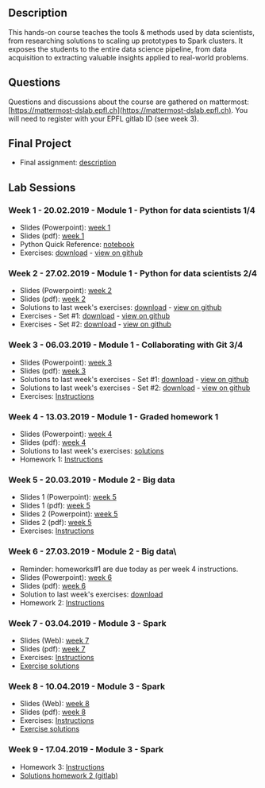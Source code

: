 ## Description

This hands-on course teaches the tools & methods used by data scientists, from researching solutions to scaling up prototypes to Spark clusters. It exposes the students to the entire data science pipeline, from data acquisition to extracting valuable insights applied to real-world problems.

## Questions

Questions and discussions about the course are gathered on mattermost: [https://mattermost-dslab.epfl.ch](https://mattermost-dslab.epfl.ch). You will need to register with your EPFL gitlab ID (see week 3).

## Final Project

- Final assignment: [description](/final_project/README.md)

## Lab Sessions

### Week 1 - 20.02.2019 - Module 1 - Python for data scientists 1/4

- Slides (Powerpoint): [week 1](https://github.com/dslab2019/dslab2019.github.io/raw/master/slides/DSLab2019_week-1.pptx)
- Slides (pdf): [week 1](https://github.com/dslab2019/dslab2019.github.io/raw/master/slides/DSLab2019_week-1.pdf)
- Python Quick Reference: [notebook](http://nbviewer.jupyter.org/github/justmarkham/python-reference/blob/master/reference.ipynb)
- Exercises: [download](/notebooks/DSLab_week1_CCPython-final.ipynb) - [view on github](https://github.com/dslab2019/dslab2019.github.io/blob/master/notebooks/DSLab_week1_CCPython-final.ipynb)

### Week 2 - 27.02.2019 - Module 1 - Python for data scientists 2/4

- Slides (Powerpoint): [week 2](https://github.com/dslab2019/dslab2019.github.io/raw/master/slides/DSLab2019_week-2.pptx)
- Slides (pdf): [week 2](https://github.com/dslab2019/dslab2019.github.io/raw/master/slides/DSLab2019_week-2.pdf)
- Solutions to last week's exercises: [download](https://github.com/dslab2018/dslab2018.github.io/raw/master/notebooks/DSLab_week1_CCPython-Solution-final.ipynb) - [view on github](https://github.com/dslab2019/dslab2019.github.io/blob/master/notebooks/DSLab_week1_CCPython-Solution-final.ipynb)
- Exercises - Set #1: [download](https://github.com/dslab2019/dslab2019.github.io/raw/master/notebooks/DSLab_week2_PythonDSLibs-NumPy_Matplotlib-final.ipynb) - [view on github](https://github.com/dslab2019/dslab2019.github.io/blob/master/notebooks/DSLab_week2_PythonDSLibs-NumPy_Matplotlib-final.ipynb)
- Exercises - Set #2: [download](https://github.com/dslab2019/dslab2019.github.io/raw/master/notebooks/DSLab_week2_PythonDSLibs-Pandas_sklearn-final.ipynb) - [view on github](https://github.com/dslab2019/dslab2019.github.io/blob/master/notebooks/DSLab_week2_PythonDSLibs-Pandas_sklearn-final.ipynb)

### Week 3 - 06.03.2019 - Module 1 - Collaborating with Git 3/4

- Slides (Powerpoint): [week 3](https://github.com/dslab2019/dslab2019.github.io/raw/master/slides/DSLab2019_week-3.pptx)
- Slides (pdf): [week 3](https://github.com/dslab2019/dslab2019.github.io/raw/master/slides/DSLab2019_week-3.pdf)
- Solutions to last week's exercises - Set #1: [download](https://github.com/dslab2019/dslab2019.github.io/raw/master/notebooks/DSLab_week2_PythonDSLibs-NumPy_Matplotlib-Solution.ipynb) - [view on github](./notebooks/DSLab_week2_PythonDSLibs-NumPy_Matplotlib-Solution.ipynb)
- Solutions to last week's exercises - Set #2: [download](https://github.com/dslab2019/dslab2019.github.io/raw/master/notebooks/DSLab_week2_PythonDSLibs-Pandas_sklearn-Solution.ipynb) - [view on github](./notebooks/DSLab_week2_PythonDSLibs-Pandas_sklearn-Solution.ipynb)
- Exercises: [Instructions](./labs/week3/README.md)

### Week 4 - 13.03.2019 - Module 1 - Graded homework 1

- Slides (Powerpoint): [week 4](https://github.com/dslab2019/dslab2019.github.io/raw/master/slides/DSLab2019_week-4.pptx)
- Slides (pdf): [week 4](https://github.com/dslab2019/dslab2019.github.io/raw/master/slides/DSLab2019_week-4.pdf)
- Solutions to last week's exercises: [solutions](./labs/week3/Solutions.md)
- Homework 1: [Instructions](./labs/week4/README.md)

### Week 5 - 20.03.2019 - Module 2 - Big data

- Slides 1 (Powerpoint): [week 5](https://github.com/dslab2019/dslab2019.github.io/raw/master/slides/DSLab2019_Bootstrapping_your_Digitalization_Journey.pptx)
- Slides 1 (pdf): [week 5](https://github.com/dslab2019/dslab2019.github.io/raw/master/slides/DSLab2019_Bootstrapping_your_Digitalization_Journey.pdf)
- Slides 2 (Powerpoint): [week 5](https://github.com/dslab2019/dslab2019.github.io/raw/master/slides/DSLab2019_week-5.pptx)
- Slides 2 (pdf): [week 5](https://github.com/dslab2019/dslab2019.github.io/raw/master/slides/DSLab2019_week-5.pdf)
- Exercises: [Instructions](./labs/week5/README.md)

### Week 6 - 27.03.2019 - Module 2 - Big data\

- Reminder: homeworks#1 are due today as per week 4 instructions.
- Slides (Powerpoint): [week 6](https://github.com/dslab2019/dslab2019.github.io/raw/master/slides/DSLab2019_week-6.pptx)
- Slides (pdf): [week 6](https://github.com/dslab2019/dslab2019.github.io/raw/master/slides/DSLab2019_week-6.pdf)
- Solution to last week's exercises: [download](https://raw.githubusercontent.com/dslab2019/dslab2019.github.io/master/notebooks/DSLab_week5_Hive_Solution.json)
- Homework 2: [Instructions](./labs/week6/README.md)

### Week 7 - 03.04.2019 - Module 3 - Spark

- Slides (Web): [week 7](https://dslab2019.github.io/slides/DSLab_week7)
- Slides (pdf): [week 7](https://dslab2019.github.io/slides/DSLab_week7/?print-pdf)
- Exercises: [Instructions](./labs/week7/README.md) 
- [Exercise solutions](./notebooks/DSLab_week7_gutenberg-solutions.ipynb)

### Week 8 - 10.04.2019 - Module 3 - Spark

- Slides (Web): [week 8](https://dslab2019.github.io/slides/DSLab_week8)
- Slides (pdf): [week 8](https://dslab2019.github.io/slides/DSLab_week8/?print-pdf)
- Exercises: [Instructions](./labs/week8/README.md) 
- [Exercise solutions](./notebooks/DSLab_week8_language-classification-solutions.ipynb)

### Week 9 - 17.04.2019 - Module 3 - Spark

- Homework 3: [Instructions](./labs/week9/README.md)
- [Solutions homework 2 (gitlab)](https://git-dslab.epfl.ch/dslab2019/homework2/raw/master/Assignment_DataScience_Lab_week6_2019_Solutions.json)

